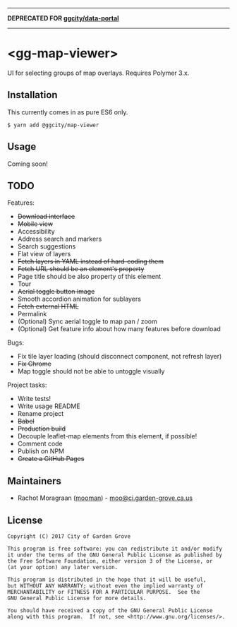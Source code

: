 -------------------------------------------

**DEPRECATED FOR [ggcity/data-portal](https://github.com/ggcity/data-portal)**

-------------------------------------------


# \<gg-map-viewer\>

UI for selecting groups of map overlays. Requires Polymer 3.x.

Installation
------------

This currently comes in as pure ES6 only.

    $ yarn add @ggcity/map-viewer

Usage
-----

Coming soon!


TODO
----

Features:
* ~~Download interface~~
* ~~Mobile view~~
* Accessibility
* Address search and markers
* Search suggestions
* Flat view of layers
* ~~Fetch layers in YAML instead of hard-coding them~~
* ~~Fetch URL should be an element's property~~
* Page title should be also property of this element
* Tour
* ~~Aerial toggle button image~~
* Smooth accordion animation for sublayers
* ~~Fetch external HTML~~
* Permalink
* (Optional) Sync aerial toggle to map pan / zoom
* (Optional) Get feature info about how many features before download

Bugs:
* Fix tile layer loading (should disconnect component, not refresh layer)
* ~~Fix Chrome~~
* Map toggle should not be able to untoggle visually

Project tasks:
* Write tests!
* Write usage README
* Rename project
* ~~Babel~~
* ~~Production build~~
* Decouple leaflet-map elements from this element, if possible!
* Comment code
* Publish on NPM
* ~~Create a GitHub Pages~~

Maintainers
-----------

* Rachot Moragraan ([mooman](https://github.com/mooman)) - moo@ci.garden-grove.ca.us

License
-------

    Copyright (C) 2017 City of Garden Grove

    This program is free software: you can redistribute it and/or modify
    it under the terms of the GNU General Public License as published by
    the Free Software Foundation, either version 3 of the License, or
    (at your option) any later version.

    This program is distributed in the hope that it will be useful,
    but WITHOUT ANY WARRANTY; without even the implied warranty of
    MERCHANTABILITY or FITNESS FOR A PARTICULAR PURPOSE.  See the
    GNU General Public License for more details.

    You should have received a copy of the GNU General Public License
    along with this program.  If not, see <http://www.gnu.org/licenses/>.
